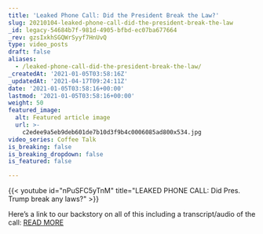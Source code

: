 ```yaml
---
title: 'Leaked Phone Call: Did the President Break the Law?'
slug: 20210104-leaked-phone-call-did-the-president-break-the-law
_id: legacy-54684b7f-981d-4905-bfbd-ec07ba677664
_rev: gzsIxkhSGQWrSyyf7HnUvQ
type: video_posts
draft: false
aliases:
  - /leaked-phone-call-did-the-president-break-the-law/
_createdAt: '2021-01-05T03:58:16Z'
_updatedAt: '2021-04-17T09:24:11Z'
date: '2021-01-05T03:58:16+00:00'
lastmod: '2021-01-05T03:58:16+00:00'
weight: 50
featured_image:
  alt: Featured article image
  url: >-
    c2edee9a5eb9deb601de7b10d3f9b4c0006085ad800x534.jpg
video_series: Coffee Talk
is_breaking: false
is_breaking_dropdown: false
is_featured: false

---
```

{{< youtube id="nPuSFC5yTnM" title="LEAKED PHONE CALL: Did Pres. Trump break any laws?" >}}

Here’s a link to our backstory on all of this including a transcript/audio of the call: [READ MORE](https://smarthernews.com/article/ga-trump-phone-call/)